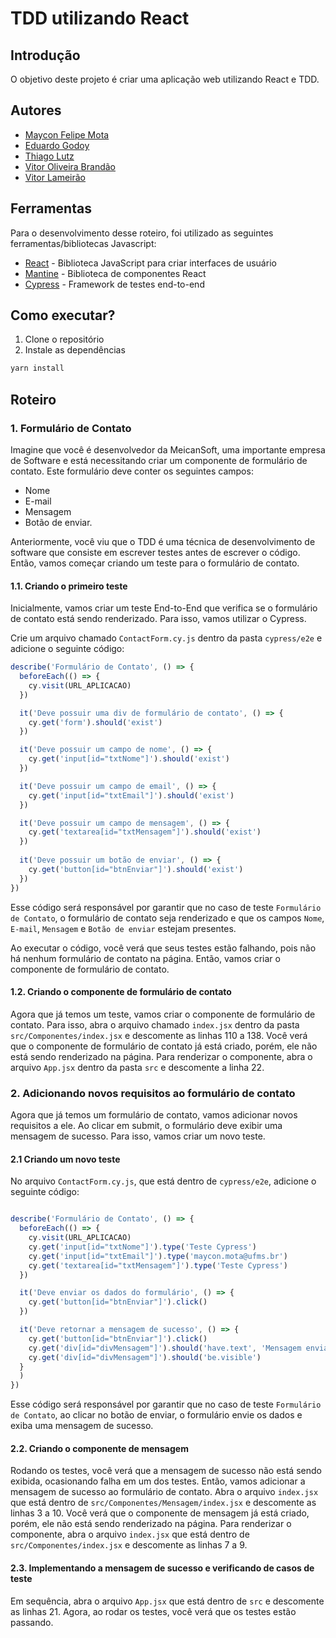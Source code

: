 # TDD utilizando React

## Introdução
O objetivo deste projeto é criar uma aplicação web utilizando React e TDD.

## Autores
- [Maycon Felipe Mota](https://github.com/felipegaleao)
- [Eduardo Godoy](https://google.com)
- [Thiago Lutz](https://github.com/lutzzdias)
- [Vitor Oliveira Brandão](https://google.com)
- [Vitor Lameirão](https://github.com/VitorLameirao)

## Ferramentas

Para o desenvolvimento desse roteiro, foi utilizado as seguintes ferramentas/bibliotecas Javascript:

- [React](https://pt-br.reactjs.org/) - Biblioteca JavaScript para criar interfaces de usuário
- [Mantine](https://mantine.dev/) - Biblioteca de componentes React
- [Cypress](https://www.cypress.io/) - Framework de testes end-to-end

## Como executar?
1. Clone o repositório
2. Instale as dependências
```bash
yarn install
```

## Roteiro

### 1. Formulário de Contato

Imagine que você é desenvolvedor da MeicanSoft, uma importante empresa de Software e está necessitando criar um componente de formulário de contato. Este formulário deve conter os seguintes campos:
- Nome
- E-mail
- Mensagem
- Botão de enviar.

Anteriormente, você viu que o TDD é uma técnica de desenvolvimento de software que consiste em escrever testes antes de escrever o código. Então, vamos começar criando um teste para o formulário de contato.

#### 1.1. Criando o primeiro teste
Inicialmente, vamos criar um teste End-to-End que verifica se o formulário de contato está sendo renderizado. Para isso, vamos utilizar o Cypress.

Crie um arquivo chamado `ContactForm.cy.js` dentro da pasta `cypress/e2e` e adicione o seguinte código:

```js
describe('Formulário de Contato', () => {
  beforeEach(() => {
    cy.visit(URL_APLICACAO)
  })

  it('Deve possuir uma div de formulário de contato', () => {
    cy.get('form').should('exist')
  })

  it('Deve possuir um campo de nome', () => {
    cy.get('input[id="txtNome"]').should('exist')
  })

  it('Deve possuir um campo de email', () => {
    cy.get('input[id="txtEmail"]').should('exist')
  })

  it('Deve possuir um campo de mensagem', () => {
    cy.get('textarea[id="txtMensagem"]').should('exist')
  })
  
  it('Deve possuir um botão de enviar', () => {
    cy.get('button[id="btnEnviar"]').should('exist')
  }) 
})
```

Esse código será responsável por garantir que no caso de teste `Formulário de Contato`, o formulário de contato seja renderizado e que os campos `Nome`, `E-mail`, `Mensagem` e `Botão de enviar` estejam presentes.

Ao executar o código, você verá que seus testes estão falhando, pois não há nenhum formulário de contato na página. Então, vamos criar o componente de formulário de contato.

#### 1.2. Criando o componente de formulário de contato
Agora que já temos um teste, vamos criar o componente de formulário de contato. Para isso, abra o arquivo chamado `index.jsx` dentro da pasta `src/Componentes/index.jsx` e descomente as linhas 110 a 138.
Você verá que o componente de formulário de contato já está criado, porém, ele não está sendo renderizado na página. Para renderizar o componente, abra o arquivo `App.jsx` dentro da pasta `src` e descomente a linha 22.

### 2. Adicionando novos requisitos ao formulário de contato
Agora que já temos um formulário de contato, vamos adicionar novos requisitos a ele. Ao clicar em submit, o formulário deve exibir uma mensagem de sucesso. Para isso, vamos criar um novo teste.

#### 2.1 Criando um novo teste
No arquivo `ContactForm.cy.js`, que está dentro de `cypress/e2e`, adicione o seguinte código:

```js

describe('Formulário de Contato', () => {
  beforeEach(() => {
    cy.visit(URL_APLICACAO)
    cy.get('input[id="txtNome"]').type('Teste Cypress')
    cy.get('input[id="txtEmail"]').type('maycon.mota@ufms.br')
    cy.get('textarea[id="txtMensagem"]').type('Teste Cypress')
  })

  it('Deve enviar os dados do formulário', () => {
    cy.get('button[id="btnEnviar"]').click()
  })

  it('Deve retornar a mensagem de sucesso', () => {
    cy.get('button[id="btnEnviar"]').click()
    cy.get('div[id="divMensagem"]').should('have.text', 'Mensagem enviada com sucesso!')
    cy.get('div[id="divMensagem"]').should('be.visible')
  }
  )
})
```

Esse código será responsável por garantir que no caso de teste `Formulário de Contato`, ao clicar no botão de enviar, o formulário envie os dados e exiba uma mensagem de sucesso.

#### 2.2. Criando o componente de mensagem
Rodando os testes, você verá que a mensagem de sucesso não está sendo exibida, ocasionando falha em um dos testes. Então, vamos adicionar a mensagem de sucesso ao formulário de contato.
Abra o arquivo `index.jsx` que está dentro de `src/Componentes/Mensagem/index.jsx` e descomente as linhas 3 a 10. Você verá que o componente de mensagem já está criado, porém, ele não está sendo renderizado na página. Para renderizar o componente, abra o arquivo `index.jsx` que está dentro de `src/Componentes/index.jsx` e descomente as linhas 7 a 9.

#### 2.3. Implementando a mensagem de sucesso e verificando de casos de teste
Em sequência, abra o arquivo `App.jsx` que está dentro de `src` e descomente as linhas 21. Agora, ao rodar os testes, você verá que os testes estão passando.
